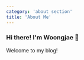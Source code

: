 ```yaml
---
category: 'about section'
title: 'About Me'
---
```


### Hi there! I'm Woongjae 👋

Welcome to my blog!